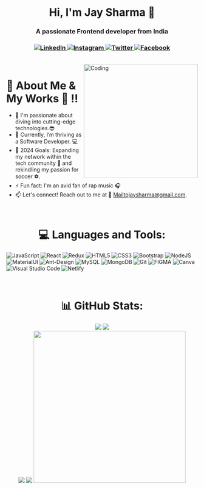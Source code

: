 <h1 align="center">Hi, I'm Jay Sharma 👋</h1>
<h3 align="center">A passionate Frontend developer from India</h3>

<h3 align="center">
<a href="https://www.linkedin.com/in/jay-sharma-434271184/">
   <img alt="LinkedIn" src="https://img.shields.io/badge/linkedin-%230077B5.svg?style=for-the-badge&logo=linkedin&logoColor=white"/>
</a>

<a href="https://www.instagram.com/j_shharma/">
   <img alt="Instagram" src="https://img.shields.io/badge/j_shharma-%23E4405F.svg?style=for-the-badge&logo=Instagram&logoColor=white"/>
</a>

<a href="https://twitter.com/j_shharma">
   <img alt="Twitter" src="https://img.shields.io/badge/j_shharma-%231DA1F2.svg?style=for-the-badge&logo=Twitter&logoColor=white"/>
</a>

<a href="https://www.facebook.com/profile.php?id=100004899303335">
   <img alt="Facebook" src="https://img.shields.io/badge/Facebook-%231877F2.svg?style=for-the-badge&logo=Facebook&logoColor=white"/>
</a>
</h3>
</br>
<img align="right" alt="Coding" width="300" src="https://cdn.dribbble.com/users/1162077/screenshots/3848914/programmer.gif"> 


<h1>🤖 About Me & My Works 🚀 !!</h1>

- 🧐 I'm passionate about diving into cutting-edge technologies.😎
- 🔭 Currently, I’m thriving as a Software Developer. 💻
- 🌱 2024 Goals: Expanding my network within the tech community 🤝 and rekindling my passion for soccer ⚽.
- ⚡ Fun fact: I'm an avid fan of rap music 🎧
- 📫 Let's connect! Reach out to me at 📧 Mailtojaysharma@gmail.com.
</br>

<h1 align="center">💻 Languages and Tools:</h1>
<p align="left">
<img alt="JavaScript" src="https://img.shields.io/badge/javascript-%23323330.svg?style=for-the-badge&logo=javascript&logoColor=%23F7DF1E"/>
<img alt="React" src="https://img.shields.io/badge/react-%2320232a.svg?style=for-the-badge&logo=react&logoColor=%2361DAFB"/>
<img alt="Redux" src="https://img.shields.io/badge/Redux-%23563D7C?style=for-the-badge&logo=redux"/>
<img alt="HTML5" src="https://img.shields.io/badge/html5-%23E34F26.svg?style=for-the-badge&logo=html5&logoColor=white"/> 
<img alt="CSS3" src="https://img.shields.io/badge/css3-%231572B6.svg?style=for-the-badge&logo=css3&logoColor=white"/>
<img alt="Bootstrap" src="https://img.shields.io/badge/bootstrap-%23563D7C.svg?style=for-the-badge&logo=bootstrap&logoColor=white"/>
<img alt="NodeJS" src="https://img.shields.io/badge/node.js-%2343853D.svg?style=for-the-badge&logo=node-dot-js&logoColor=white"/>
<img alt="MaterialUI" src="https://img.shields.io/badge/MATERIAL%20UI-black?style=for-the-badge&logo=mui"/>
<img alt="Ant-Design" src="https://img.shields.io/badge/ANT%20Design-%2361DAFB?style=for-the-badge&logo=antdesign"/>
<img alt="MySQL" src="https://img.shields.io/badge/mysql-%2300f.svg?style=for-the-badge&logo=mysql&logoColor=white"/>
<img alt="MongoDB" src ="https://img.shields.io/badge/MongoDB-%234ea94b.svg?style=for-the-badge&logo=mongodb&logoColor=white"/>
<img alt="Git" src="https://img.shields.io/badge/git-%23F05033.svg?style=for-the-badge&logo=git&logoColor=white"/>
<img alt="FIGMA" src="https://img.shields.io/badge/FIGMA-cyan?style=for-the-badge&logo=figma"/>
<img alt="Canva" src="https://img.shields.io/badge/Canva-%2300C4CC.svg?style=for-the-badge&logo=Canva&logoColor=white"/>
<img alt="Visual Studio Code" src="https://img.shields.io/badge/VisualStudioCode-0078d7.svg?style=for-the-badge&logo=visual-studio-code&logoColor=white"/>
<img alt="Netlify" src="https://img.shields.io/badge/Netlify-%2361624B?style=for-the-badge&logo=netlify"/>
</p>

</br>

<h1 align="center">📊 GitHub Stats: </h1>    
<div align="center">
    <img src="https://github-readme-stats.vercel.app/api?username=JAY9039&theme=react&hide_border=true&include_all_commits=true&count_private=true"/>
    <img src="https://github-readme-streak-stats.herokuapp.com/?user=JAY9039&theme=react&hide_border=true"/>
</br>
    <img src="https://github-readme-stats.vercel.app/api/top-langs/?username=JAY9039&theme=react&hide_border=true&include_all_commits=true&count_private=true"/>
    <img src="https://quotes-github-readme.vercel.app/api?type=vertical&theme=dark"/>
    <img src='https://memer-new.vercel.app/' style="height: 400px;"/>
</div>





